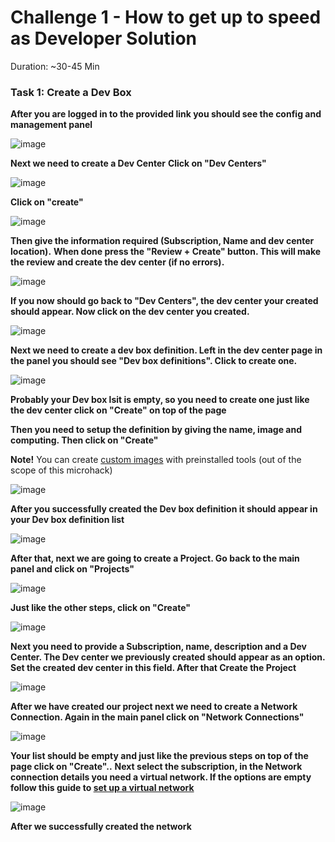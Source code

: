 # Challenge 1 - How to get up to speed as Developer Solution

Duration: ~30-45 Min

### Task 1: Create a Dev Box

**After you are logged in to the provided link you should see the config and management panel**

![image](../images/solution1/img1.png)

**Next we need to create a Dev Center**
**Click on "Dev Centers"**

![image](../images/solution1/2.png)


**Click on "create"**

![image](../images/solution1/4.png)



**Then give the information required (Subscription, Name and dev center location).**
**When done press the "Review + Create" button. This will make the review and create the dev center (if no errors).**

![image](../images/solution1/3.png)

 
**If you now should go back to "Dev Centers", the dev center your created should appear.
Now click on the dev center you created.**

![image](../images/solution1/5.png)

**Next we need to create a dev box definition. Left in the dev center page in the panel you should see "Dev box definitions". Click
to create one.**

![image](../images/solution1/7.png)

**Probably your Dev box lsit is empty, so you need to create one just like the dev center click on "Create" on top of the page**

**Then you need to setup the definition by giving the name, image and computing. Then click on "Create"**

**Note!** You can create [custom images](https://learn.microsoft.com/en-us/azure/dev-box/how-to-configure-azure-compute-gallery) with preinstalled tools (out of the scope of this microhack)

![image](../images/solution1/8.png)

**After you successfully created the Dev box definition it should appear in your Dev box definition list**

![image](../images/solution1/9.png)

**After that, next we are going to create a Project. Go back to the main panel and click on "Projects"**

![image](../images/solution1/10.png)

**Just like the other steps, click on "Create"**

![image](../images/solution1/11.png)

**Next you need to provide a Subscription, name, description and a Dev Center. The Dev center we previously created should appear as an option. Set the created 
dev center in this field. After that Create the Project**

![image](../images/solution1/12.png)

**After we have created our project next we need to create a Network Connection. Again in the main panel click on "Network Connections"**

![image](../images/solution1/13one.png)

**Your list should be empty and just like the previous steps on top of the page click on "Create"..**
**Next select the subscription, in the Network connection details you need a virtual network. If the options are empty follow this guide to [set up
a virtual network](https://learn.microsoft.com/en-us/azure/dev-box/how-to-manage-network-connection?tabs=AzureADJoin)**

![image](../images/solution1/13two.png)

**After we successfully created the network**


